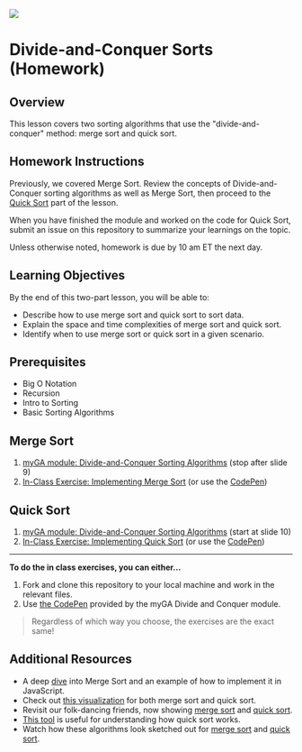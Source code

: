 ![](https://ga-dash.s3.amazonaws.com/production/assets/logo-9f88ae6c9c3871690e33280fcf557f33.png) 

# Divide-and-Conquer Sorts (Homework)

## Overview
This lesson covers two sorting algorithms that use the "divide-and-conquer" method: merge sort and quick sort.

## Homework Instructions

Previously, we covered Merge Sort. Review the concepts of Divide-and-Conquer sorting algorithms as well as Merge Sort, then proceed to the [Quick Sort](https://git.generalassemb.ly/seir-323/divide-and-conquer-sorts#quick-sort) part of the lesson. 

When you have finished the module and worked on the code for Quick Sort, submit an issue on this repository to summarize your learnings on the topic. 

Unless otherwise noted, homework is due by 10 am ET the next day. 


## Learning Objectives
By the end of this two-part lesson, you will be able to:
- Describe how to use merge sort and quick sort to sort data.
- Explain the space and time complexities of merge sort and quick sort.
- Identify when to use merge sort or quick sort in a given scenario.

## Prerequisites
* Big O Notation
* Recursion
* Intro to Sorting
* Basic Sorting Algorithms


## Merge Sort 

1. [myGA module: Divide-and-Conquer Sorting Algorithms](https://my.generalassemb.ly/activities/882) (stop after slide 9)
2. [In-Class Exercise: Implementing Merge Sort](./exercises/MergeSort.js) (or use the [CodePen](https://codepen.io/GAmarketing/pen/MxWpQW))

## Quick Sort 

1. [myGA module: Divide-and-Conquer Sorting Algorithms](https://my.generalassemb.ly/activities/882) (start at slide 10)
1. [In-Class Exercise: Implementing Quick Sort](./exercises/QuickSort.js) (or use the [CodePen](https://codepen.io/GAmarketing/pen/MxWpQW))

<hr>

**To do the in class exercises, you can either...**

1. Fork and clone this repository to your local machine and work in the relevant files.
1. Use [the CodePen](https://codepen.io/GAmarketing/pen/MxWpQW) provided by the myGA Divide and Conquer module.

>Regardless of which way you choose, the exercises are the exact same!

## Additional Resources
* A deep [dive](https://medium.com/javascript-in-plain-english/javascript-merge-sort-3205891ac060) into Merge Sort and an example of how to implement it in JavaScript.
* Check out [this visualization](https://www.cs.usfca.edu/~galles/visualization/ComparisonSort.html) for both merge sort and quick sort.
* Revisit our folk-dancing friends, now showing [merge sort](https://www.youtube.com/watch?v=XaqR3G_NVoo) and [quick sort](https://www.youtube.com/watch?v=ywWBy6J5gz8&list=PLuE79vNc5Wi6q34LsQcaJ7ISQ8uOyMaL_&index=4).
* [This tool](http://me.dt.in.th/page/Quicksort/) is useful for understanding how quick sort works.
* Watch how these algorithms look sketched out for [merge sort](https://www.youtube.com/watch?v=TzeBrDU-JaY) and [quick sort](https://www.youtube.com/watch?v=COk73cpQbFQ&list=PL2_aWCzGMAwKedT2KfDMB9YA5DgASZb3U&index=8&t=0s).
